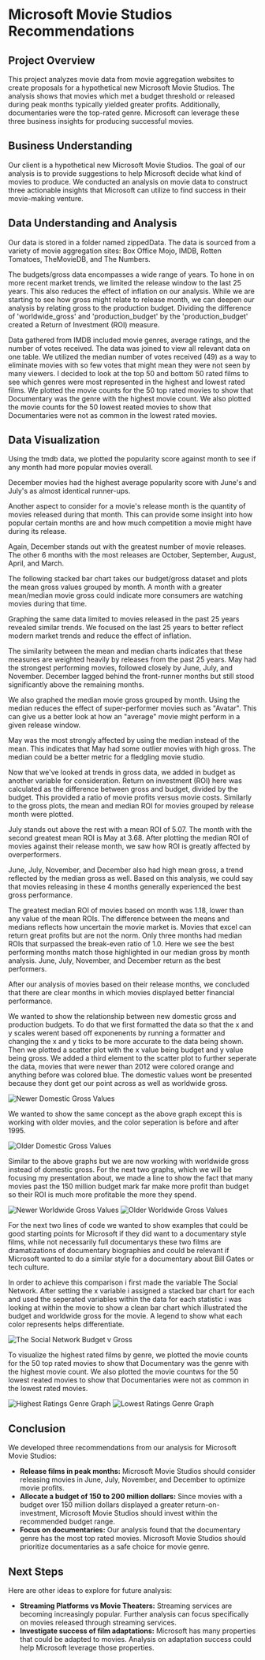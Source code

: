 # Microsoft Movie Studios Recommendations

## Project Overview

This project analyzes movie data from movie aggregation websites to create proposals for a hypothetical new Microsoft Movie Studios. The analysis shows that movies which met a budget threshold or released during peak months typically yielded greater profits. Additionally, documentaries were the top-rated genre. Microsoft can leverage these three business insights for producing successful movies.

## Business Understanding

Our client is a hypothetical new Microsoft Movie Studios. The goal of our analysis is to provide suggestions to help Microsoft decide what kind of movies to produce. We conducted an analysis on movie data to construct three actionable insights that Microsoft can utilize to find success in their movie-making venture.

## Data Understanding and Analysis

Our data is stored in a folder named zippedData. The data is sourced from a variety of movie aggregation sites: Box Office Mojo, IMDB, Rotten Tomatoes, TheMovieDB, and The Numbers. 

The budgets/gross data encompasses a wide range of years. To hone in on more recent market trends, we limited the release window to the last 25 years. This also reduces the effect of inflation on our analysis. While we are starting to see how gross might relate to release month, we can deepen our analysis by relating gross to the production budget. Dividing the difference of 'worldwide_gross' and 'production_budget' by the 'production_budget' created a Return of Investment (ROI) measure. 

Data gathered from IMDB included movie genres, average ratings, and the number of votes received. The data was joined to view all relevant data on one table. We utilized the median number of votes received (49) as a way to eliminate movies with so few votes that might mean they were not seen by many viewers. I decided to look at the top 50 and bottom 50 rated films to see which genres were most represented in the highest and lowest rated films. We plotted the movie counts for the 50 top rated movies to show that Documentary was the genre with the highest movie count. We also plotted the movie counts for the 50 lowest reated movies to show that Documentaries were not as common in the lowest rated movies.

## Data Visualization

Using the tmdb data, we plotted the popularity score against month to see if any month had more popular movies overall.

December movies had the highest average popularity score with June's and July's as almost identical runner-ups.

Another aspect to consider for a movie's release month is the quantity of movies released during that month. This can provide some insight into how popular certain months are and how much competition a movie might have during its release.

Again, December stands out with the greatest number of movie releases. The other 6 months with the most releases are October, September, August, April, and March.

The following stacked bar chart takes our budget/gross dataset and plots the mean gross values grouped by month. A month with a greater mean/median movie gross could indicate more consumers are watching movies during that time.

Graphing the same data limited to movies released in the past 25 years revealed similar trends. We focused on the last 25 years to better reflect modern market trends and reduce the effect of inflation.

The similarity between the mean and median charts indicates that these measures are weighted heavily by releases from the past 25 years. May had the strongest performing movies, followed closely by June, July, and November. December lagged behind the front-runner months but still stood significantly above the remaining months.

We also graphed the median movie gross grouped by month. Using the median reduces the effect of super-performer movies such as "Avatar". This can give us a better look at how an "average" movie might perform in a given release window.

May was the most strongly affected by using the median instead of the mean. This indicates that May had some outlier movies with high gross. The median could be a better metric for a fledgling movie studio. 

Now that we've looked at trends in gross data, we added in budget as another variable for consideration. Return on investment (ROI) here was calculated as the difference between gross and budget, divided by the budget. This provided a ratio of movie profits versus movie costs. Similarly to the gross plots, the mean and median ROI for movies grouped by release month were plotted.

July stands out above the rest with a mean ROI of 5.07. The month with the second greatest mean ROI is May at 3.68. After plotting the median ROI of movies against their release month, we saw how ROI is greatly affected by overperformers.

June, July, November, and December also had high mean gross, a trend reflected by the median gross as well. Based on this analysis, we could say that movies releasing in these 4 months generally experienced the best gross performance. 

The greatest median ROI of movies based on month was 1.18, lower than any value of the mean ROIs. The difference between the means and medians reflects how uncertain the movie market is. Movies that excel can return great profits but are not the norm. Only three months had median ROIs that surpassed the break-even ratio of 1.0.  Here we see the best performing months match those highlighted in our median gross by month analysis. June, July, November, and December return as the best performers.

After our analysis of movies based on their release months, we concluded that there are clear months in which movies displayed better financial performance.

We wanted to show the relationship between new domestic gross and production budgets. To do that we first formatted the data
so that the x and y scales werent based off exponenents by running a formatter and changing the x and y ticks to be more
accurate to the data being shown. Then we plotted a scatter plot with the x value being budget and y value being gross.
We added a third element to the scatter plot to further seperate the data, movies that were newer than 2012 were colored
orange and anything before was colored blue. The domestic values wont be presented because they dont get our point across as well as worldwide gross.

![Newer Domestic Gross Values](new_domestic.png)

We wanted to show the same concept as the above graph except this is working with older movies, and the color seperation is before and after 1995.

![Older Domestic Gross Values](old_domestic.png)

Similar to the above graphs but we are now working with worldwide gross instead of domestic gross. For the next two graphs, which we will be focusing my presentation about, we made a line to show the fact that many movies past the 150 million budget mark far make more profit than budget so their ROI is much more profitable the more they spend.

![Newer Worldwide Gross Values](new_worldwide.png)
![Older Worldwide Gross Values](old_worldwide.png)

For the next two lines of code we wanted to show examples that could be good starting points for Microsoft if they did want to a documentary style films, while not necessarily full documentarys these two films are dramatizations of documentary biographies and could be relevant if Microsoft wanted to do a similar style for a documentary about Bill Gates or tech culture.

In order to achieve this comparison i first made the variable The Social Network.
After setting the x variable i assigned a stacked bar chart for each and used the seperated variables within the data for each statistic i was looking at within the movie to show a clean bar chart which illustrated the budget and worldwide gross for the movie. A legend to show what each color represents helps differentiate.

![The Social Network Budget v Gross](Tech_movies.png)

To visualize the highest rated films by genre, we plotted the movie counts for the 50 top rated movies to show that Documentary was the genre with the highest movie count. We also plotted the movie countws for the 50 lowest reated movies to show that Documentaries were not as common in the lowest rated movies.

![Highest Ratings Genre Graph](highest_genre_graph.png)
![Lowest Ratings Genre Graph](lowest_genre_graph.png)


## Conclusion

We developed three recommendations from our analysis for Microsoft Movie Studios:
- **Release films in peak months:** Microsoft Movie Studios should consider releasing movies in June, July, November, and December to optimize movie profits.
- **Allocate a budget of 150 to 200 million dollars:** Since movies with a budget over 150 million dollars displayed a greater return-on-investment, Microsoft Movie Studios should invest within the recommended budget range.
- **Focus on documentaries:** Our analysis found that the documentary genre has the most top rated movies. Microsoft Movie Studios should prioritize documentaries as a safe choice for movie genre.

## Next Steps

Here are other ideas to explore for future analysis:

- **Streaming Platforms vs Movie Theaters:** Streaming services are becoming increasingly popular. Further analysis can focus specifically on movies released through streaming services.
- **Investigate success of film adaptations:** Microsoft has many properties that could be adapted to movies. Analysis on adaptation success could help Microsoft leverage those properties.
